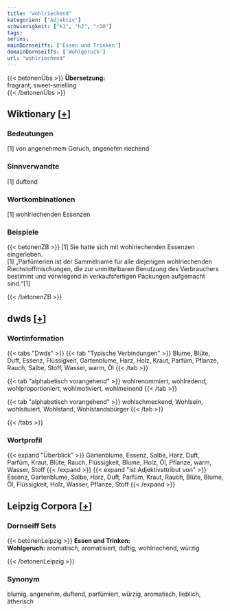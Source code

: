```yaml
---
title: "wohlriechend"
kategorien: ["Adjektiv"]
schwierigkeit: ["k1", "h2", "r20"]
tags:
series:
mainDornseiffs: ['Essen und Trinken']
domainDornseiffs: ['Wohlgeruch']
url: "wohlriechend"
---
```


{{< betonenÜbs >}}
**Übersetzung:**  
fragrant, sweet-smelling  
{{< /betonenÜbs >}}

## Wiktionary [[+](https://de.wiktionary.org/wiki/wohlriechend)]

### Bedeutungen
[1] von angenehmem Geruch, angenehm riechend  

### Sinnverwandte
[1] duftend  

### Wortkombinationen
[1] wohlriechenden Essenzen  

### Beispiele
{{< betonenZB >}}
[1] Sie hatte sich mit wohlriechenden Essenzen eingerieben.  
[1] „Parfümerien ist der Sammelname für alle diejenigen wohlriechenden Riechstoffmischungen, die zur unmittelbaren Benutzung des Verbrauchers bestimmt und vorwiegend in verkaufsfertigen Packungen aufgemacht sind.“[1]  

{{< /betonenZB >}}


## dwds [[+](https://www.dwds.de/wb/wohlriechend)]

### Wortinformation
{{< tabs "Dwds" >}}
{{< tab "Typische Verbindungen" >}}
Blume, Blüte, Duft, Essenz, Flüssigkeit, Gartenblume, Harz, Holz, Kraut, Parfüm, Pflanze, Rauch, Salbe, Stoff, Wasser, warm, Öl
{{< /tab >}}

{{< tab "alphabetisch vorangehend" >}}
wohlrenommiert, wohlredend, wohlproportioniert, wohlmotiviert, wohlmeinend
{{< /tab >}}

{{< tab "alphabetisch vorangehend" >}}
wohlschmeckend, Wohlsein, wohlsituiert, Wohlstand, Wohlstandsbürger
{{< /tab >}}

{{< /tabs >}}

### Wortprofil
{{< expand "Überblick" >}} Gartenblume, Essenz, Salbe, Harz, Duft, Parfüm, Kraut, Blüte, Rauch, Flüssigkeit, Blume, Holz, Öl, Pflanze, warm, Wasser, Stoff {{< /expand >}}
{{< expand "ist Adjektivattribut von" >}} Essenz, Gartenblume, Salbe, Harz, Duft, Parfüm, Kraut, Rauch, Blüte, Blume, Öl, Flüssigkeit, Holz, Wasser, Pflanze, Stoff {{< /expand >}}

## Leipzig Corpora [[+](https://corpora.uni-leipzig.de/en/res?word=wohlriechend&corpusId=deu_newscrawl-public_2018)]

### Dornseiff Sets
{{< betonenLeipzig >}}
**Essen und Trinken:**  
**Wohlgeruch:** aromatisch, aromatisiert, duftig, wohlriechend, würzig  

{{< /betonenLeipzig >}}

### Synonym
blumig, angenehm, duftend, parfümiert, würzig, aromatisch, lieblich, ätherisch

